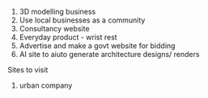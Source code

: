 1. 3D modelling business
2. Use local businesses as a community
3. Consultancy website
4. Everyday product - wrist rest
5. Advertise and make a govt website for bidding
6. AI site to aiuto generate architecture designs/ renders


Sites to visit

1. urban company